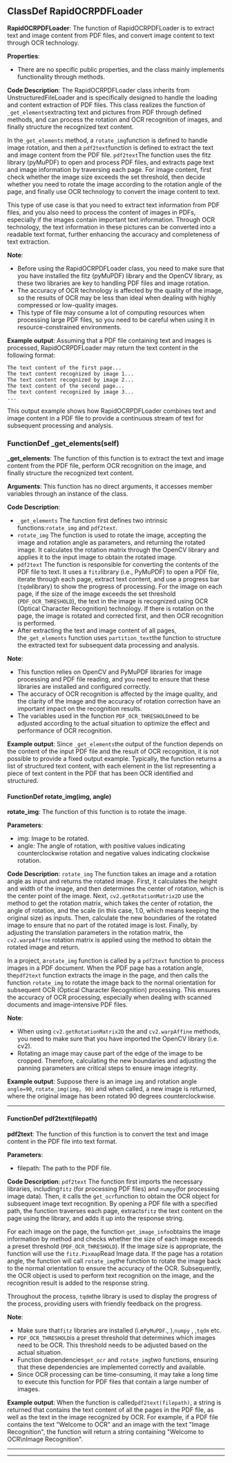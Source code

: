 ## ClassDef RapidOCRPDFLoader
**RapidOCRPDFLoader**: The function of RapidOCRPDFLoader is to extract text and image content from PDF files, and convert image content to text through OCR technology. 

**Properties**:
- There are no specific public properties, and the class mainly implements functionality through methods.

**Code Description**:
The RapidOCRPDFLoader class inherits from UnstructuredFileLoader and is specifically designed to handle the loading and content extraction of PDF files. This class realizes the function of `_get_elements`extracting text and pictures from PDF through defined methods, and can process the rotation and OCR recognition of images, and finally structure the recognized text content. 

In the`_get_elements` method, a `rotate_img`function is defined to handle image rotation, and then a `pdf2text`function is defined to extract the text and image content from the PDF file. `pdf2text`The function uses the fitz library (pyMuPDF) to open and process PDF files, and extracts page text and image information by traversing each page. For image content, first check whether the image size exceeds the set threshold, then decide whether you need to rotate the image according to the rotation angle of the page, and finally use OCR technology to convert the image content to text. 

This type of use case is that you need to extract text information from PDF files, and you also need to process the content of images in PDFs, especially if the images contain important text information. Through OCR technology, the text information in these pictures can be converted into a readable text format, further enhancing the accuracy and completeness of text extraction.

**Note**:
- Before using the RapidOCRPDFLoader class, you need to make sure that you have installed the fitz (pyMuPDF) library and the OpenCV library, as these two libraries are key to handling PDF files and image rotation.
- The accuracy of OCR technology is affected by the quality of the image, so the results of OCR may be less than ideal when dealing with highly compressed or low-quality images.
- This type of file may consume a lot of computing resources when processing large PDF files, so you need to be careful when using it in resource-constrained environments.

**Example output**:
Assuming that a PDF file containing text and images is processed, RapidOCRPDFLoader may return the text content in the following format:
```
The text content of the first page...
The text content recognized by image 1...
The text content recognized by image 2...
The text content of the second page...
The text content recognized by image 3...
...
```
This output example shows how RapidOCRPDFLoader combines text and image content in a PDF file to provide a continuous stream of text for subsequent processing and analysis.
### FunctionDef _get_elements(self)
**_get_elements**: The function of this function is to extract the text and image content from the PDF file, perform OCR recognition on the image, and finally structure the recognized text content. 

**Arguments**: This function has no direct arguments, it accesses member variables through an instance of the class. 

**Code Description**:
- `_get_elements` The function first defines two intrinsic functions:`rotate_img` and `pdf2text`. 
- `rotate_img` The function is used to rotate the image, accepting the image and rotation angle as parameters, and returning the rotated image. It calculates the rotation matrix through the OpenCV library and applies it to the input image to obtain the rotated image.
- `pdf2text` The function is responsible for converting the contents of the PDF file to text. It uses a `fitz`library (i.e., PyMuPDF) to open a PDF file, iterate through each page, extract text content, and use a progress bar (`tqdm`library) to show the progress of processing. For the image on each page, if the size of the image exceeds the set threshold (`PDF_OCR_THRESHOLD`), the text in the image is recognized using OCR (Optical Character Recognition) technology. If there is rotation on the page, the image is rotated and corrected first, and then OCR recognition is performed. 
- After extracting the text and image content of all pages, the`_get_elements` function uses `partition_text`the function to structure the extracted text for subsequent data processing and analysis. 

**Note**:
- This function relies on OpenCV and PyMuPDF libraries for image processing and PDF file reading, and you need to ensure that these libraries are installed and configured correctly.
- The accuracy of OCR recognition is affected by the image quality, and the clarity of the image and the accuracy of rotation correction have an important impact on the recognition results.
- The variables used in the function `PDF_OCR_THRESHOLD`need to be adjusted according to the actual situation to optimize the effect and performance of OCR recognition. 

**Example output**:
Since `_get_elements`the output of the function depends on the content of the input PDF file and the result of OCR recognition, it is not possible to provide a fixed output example. Typically, the function returns a list of structured text content, with each element in the list representing a piece of text content in the PDF that has been OCR identified and structured. 
#### FunctionDef rotate_img(img, angle)
**rotate_img**: The function of this function is to rotate the image. 

**Parameters**:
- img: Image to be rotated.
- angle: The angle of rotation, with positive values indicating counterclockwise rotation and negative values indicating clockwise rotation.

**Code Description**:
`rotate_img` The function takes an image and a rotation angle as input and returns the rotated image. First, it calculates the height and width of the image, and then determines the center of rotation, which is the center point of the image. Next, `cv2.getRotationMatrix2D` use the method to get the rotation matrix, which takes the center of rotation, the angle of rotation, and the scale (in this case, 1.0, which means keeping the original size) as inputs. Then, calculate the new boundaries of the rotated image to ensure that no part of the rotated image is lost. Finally, by adjusting the translation parameters in the rotation matrix, the `cv2.warpAffine` rotation matrix is applied using the method to obtain the rotated image and return. 

In a project, a`rotate_img` function is called by  a `pdf2text` function to process images in a PDF document. When the PDF page has a rotation angle, the`pdf2text` function extracts the image in the page, and then calls  the function `rotate_img` to rotate the image back to the normal orientation for subsequent OCR (Optical Character Recognition) processing. This ensures the accuracy of OCR processing, especially when dealing with scanned documents and image-intensive PDF files. 

**Note**:
- When using `cv2.getRotationMatrix2D` the  and `cv2.warpAffine` methods, you need to make sure that you have imported the OpenCV library (i.e. cv2). 
- Rotating an image may cause part of the edge of the image to be cropped. Therefore, calculating the new boundaries and adjusting the panning parameters are critical steps to ensure image integrity.

**Example output**:
Suppose there is an image `img` and rotation angle `angle=90`, `rotate_img(img, 90)` and when called, a new image is returned, where the original image has been rotated 90 degrees counterclockwise. 
***
#### FunctionDef pdf2text(filepath)
**pdf2text**: The function of this function is to convert the text and image content in the PDF file into text format. 

**Parameters**:
- filepath: The path to the PDF file.

**Code Description**:
`pdf2text` The function first imports the necessary libraries, including`fitz` (for processing PDF files) and `numpy`(for processing image data). Then, it calls the `get_ocr`function to obtain the OCR object for subsequent image text recognition. By opening a PDF file with a specified path, the function traverses each page, extracts`fitz` the text content on the page using the library, and adds it up into the response string. 

For each image on the page, the function `get_image_info`obtains the image information by method and checks whether the size of each image exceeds a preset threshold (`PDF_OCR_THRESHOLD`). If the image size is appropriate, the function will use the `fitz.Pixmap`Read Image data. If the page has a rotation angle, the function will call `rotate_img`the function to rotate the image back to the normal orientation to ensure the accuracy of the OCR. Subsequently, the OCR object is used to perform text recognition on the image, and the recognition result is added to the response string. 

Throughout the process, `tqdm`the library is used to display the progress of the process, providing users with friendly feedback on the progress. 

**Note**:
- Make sure that`fitz` libraries are installed (i.e`PyMuPDF`., ),`numpy` , ,`tqdm` etc. 
- `PDF_OCR_THRESHOLD`is a preset threshold that determines which images need to be OCR. This threshold needs to be adjusted based on the actual situation.
- Function dependencies`get_ocr` and `rotate_img`two functions, ensuring that these dependencies are implemented correctly and available. 
- Since OCR processing can be time-consuming, it may take a long time to execute this function for PDF files that contain a large number of images.

**Example output**:
When the function is called`pdf2text(filepath)`, a string is returned that contains the text content of all the pages in the PDF file, as well as the text in the image recognized by OCR. For example, if a PDF file contains the text "Welcome to OCR" and an image with the text "Image Recognition", the function will return a string containing "Welcome to OCR\nImage Recognition". 
***
***
